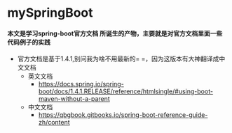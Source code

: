 # mySpringBoot
#### 本文是学习spring-boot官方文档 所诞生的产物，主要就是对官方文档里面一些代码例子的实践
- 官方文档是基于1.4.1,别问我为啥不用最新的= =，因为这版本有大神翻译成中文文档
    - 英文文档
        - https://docs.spring.io/spring-boot/docs/1.4.1.RELEASE/reference/htmlsingle/#using-boot-maven-without-a-parent
    -  中文文档 
        - https://qbgbook.gitbooks.io/spring-boot-reference-guide-zh/content 
  
